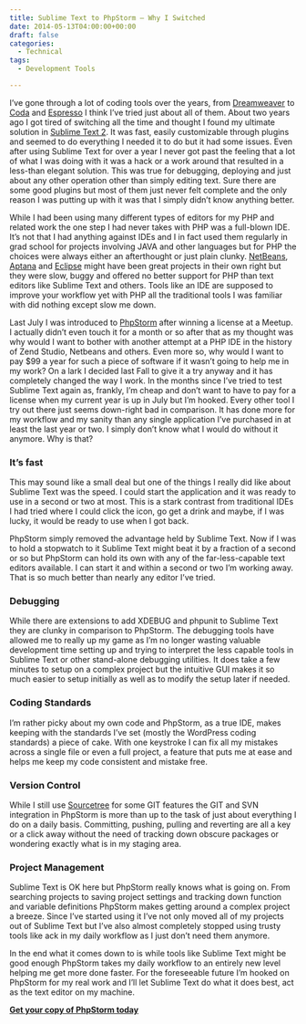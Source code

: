 ```yaml
---
title: Sublime Text to PhpStorm – Why I Switched
date: 2014-05-13T04:00:00+00:00
draft: false
categories:
  - Technical
tags:
  - Development Tools

---
```

I’ve gone through a lot of coding tools over the years, from [Dreamweaver](http://www.adobe.com/products/dreamweaver.html) to [Coda](https://panic.com/coda/) and [Espresso](http://macrabbit.com/espresso/) I think I’ve tried just about all of them. About two years ago I got tired of switching all the time and thought I found my ultimate solution in [Sublime Text 2](http://www.sublimetext.com). It was fast, easily customizable through plugins and seemed to do everything I needed it to do but it had some issues.
Even after using Sublime Text for over a year I never got past the feeling that a lot of what I was doing with it was a hack or a work around that resulted in a less-than elegant solution. This was true for debugging, deploying and just about any other operation other than simply editing text. Sure there are some good plugins but most of them just never felt complete and the only reason I was putting up with it was that I simply didn’t know anything better.

While I had been using many different types of editors for my PHP and related work the one step I had never takes with PHP was a full-blown IDE. It’s not that I had anything against IDEs and I in fact used them regularly in grad school for projects involving JAVA and other languages but for PHP the choices were always either an afterthought or just plain clunky. [NetBeans](https://netbeans.org), [Aptana](http://www.aptana.com) and [Eclipse](http://eclipse.org) might have been great projects in their own right but they were slow, buggy and offered no better support for PHP than text editors like Sublime Text and others. Tools like an IDE are supposed to improve your workflow yet with PHP all the traditional tools I was familiar with did nothing except slow me down.

Last July I was introduced to [PhpStorm](http://www.jetbrains.com/phpstorm/) after winning a license at a Meetup. I actually didn’t even touch it for a month or so after that as my thought was why would I want to bother with another attempt at a PHP IDE in the history of Zend Studio, Netbeans and others. Even more so, why would I want to pay $99 a year for such a piece of software if it wasn’t going to help me in my work? On a lark I decided last Fall to give it a try anyway and it has completely changed the way I work. In the months since I’ve tried to test Sublime Text again as, frankly, I’m cheap and don’t want to have to pay for a license when my current year is up in July but I’m hooked. Every other tool I try out there just seems down-right bad in comparison. It has done more for my workflow and my sanity than any single application I’ve purchased in at least the last year or two. I simply don’t know what I would do without it anymore. Why is that?

### It’s fast

This may sound like a small deal but one of the things I really did like about Sublime Text was the speed. I could start the application and it was ready to use in a second or two at most. This is a stark contrast from traditional IDEs I had tried where I could click the icon, go get a drink and maybe, if I was lucky, it would be ready to use when I got back.

PhpStorm simply removed the advantage held by Sublime Text. Now if I was to hold a stopwatch to it Sublime Text might beat it by a fraction of a second or so but PhpStorm can hold its own with any of the far-less-capable text editors available. I can start it and within a second or two I’m working away. That is so much better than nearly any editor I’ve tried.

### Debugging

While there are extensions to add XDEBUG and phpunit to Sublime Text they are clunky in comparison to PhpStorm. The debugging tools have allowed me to really up my game as I’m no longer wasting valuable development time setting up and trying to interpret the less capable tools in Sublime Text or other stand-alone debugging utilities. It does take a few minutes to setup on a complex project but the intuitive GUI makes it so much easier to setup initially as well as to modify the setup later if needed.

### Coding Standards

I’m rather picky about my own code and PhpStorm, as a true IDE, makes keeping with the standards I’ve set (mostly the WordPress coding standards) a piece of cake. With one keystroke I can fix all my mistakes across a single file or even a full project, a feature that puts me at ease and helps me keep my code consistent and mistake free.

### Version Control

While I still use [Sourcetree](http://sourcetreeapp.com) for some GIT features the GIT and SVN integration in PhpStorm is more than up to the task of just about everything I do on a daily basis. Committing, pushing, pulling and reverting are all a key or a click away without the need of tracking down obscure packages or wondering exactly what is in my staging area.

### Project Management

Sublime Text is OK here but PhpStorm really knows what is going on. From searching projects to saving project settings and tracking down function and variable definitions PhpStorm makes getting around a complex project a breeze. Since I’ve started using it I’ve not only moved all of my projects out of Sublime Text but I’ve also almost completely stopped using trusty tools like ack in my daily workflow as I just don’t need them anymore.

In the end what it comes down to is while tools like Sublime Text might be good enough PhpStorm takes my daily workflow to an entirely new level helping me get more done faster. For the foreseeable future I’m hooked on PhpStorm for my real work and I’ll let Sublime Text do what it does best, act as the text editor on my machine.

**[Get your copy of PhpStorm today](http://www.jetbrains.com/phpstorm/)**